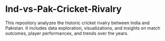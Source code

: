 # Ind-vs-Pak-Cricket-Rivalry
This repository analyzes the historic cricket rivalry between India and Pakistan. It includes data exploration, visualizations, and insights on match outcomes, player performances, and trends over the years.
